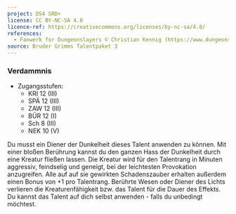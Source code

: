 ```yaml
---
project: DS4 SRD+
license: CC BY-NC-SA 4.0
licence-ref: https://creativecommons.org/licenses/by-nc-sa/4.0/
references: 
  - Fanwerk for Dungeonslayers © Christian Kennig (https://www.dungeonslayers.net/)
source: Bruder Grimms Talentpaket 3
---
```


### Verdammnis

- Zugangsstufen:
  - KRI 12 (III)
  - SPÄ 12 (III)
  - ZAW 12 (III)
  - BÜR 12 (I)
  - Sch 8 (III)
  - NEK 10 (V)

Du musst ein Diener der Dunkelheit dieses Talent anwenden zu können. Mit einer bloßen Berührung kannst du den ganzen Hass der Dunkelheit durch eine Kreatur fließen lassen. Die Kreatur wird für den Talentrang in Minuten aggressiv, feindselig und geneigt, bei der leichtesten Provokation anzugreifen. Alle auf auf sie gewirkten Schadenszauber erhalten außerdem einen Bonus von +1 pro Talentrang. Berührte Wesen oder Diener des Lichts verlieren die Kreaturenfähigkeit bzw. das Talent für die Dauer des Effekts. Du kannst das Talent auf dich selbst anwenden - falls du unbedingt möchtest.

